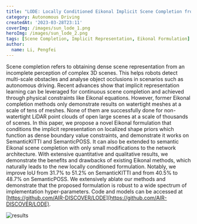```yaml
---
title: "LODE: Locally Conditioned Eikonal Implicit Scene Completion from Sparse LiDAR"
category: Autonomous Driving 
createdAt: '2023-03-28T23:11'
coverImg: /images/sun_lode_1.png
heroImg: /images/sun_lode_2.png
tags: [Scene Completion, Implicit Representation, Eikonal Formulation]
author:
  name: Li, Pengfei
---
```

Scene completion refers to obtaining dense scene representation from an incomplete perception of complex 3D scenes. This helps robots detect multi-scale obstacles and analyse object occlusions in scenarios such as autonomous driving. Recent advances show that implicit representation learning can be leveraged for continuous scene completion and achieved through physical constraints like Eikonal equations. However, former Eikonal completion methods only demonstrate results on watertight meshes at a scale of tens of meshes. None of them are successfully done for non-watertight LiDAR point clouds of open large scenes at a scale of thousands of scenes. In this paper, we propose a novel Eikonal formulation that conditions the implicit representation on localized shape priors which function as dense boundary value constraints, and demonstrate it works on SemanticKITTI and SemanticPOSS. It can also be extended to semantic Eikonal scene completion with only small modifications to the network architecture. With extensive quantitative and qualitative results, we demonstrate the benefits and drawbacks of existing Eikonal methods, which naturally leads to the new locally conditioned formulation. Notably, we improve IoU from 31.7% to 51.2% on SemanticKITTI and from 40.5% to 48.7% on SemanticPOSS. We extensively ablate our methods and demonstrate that the proposed formulation is robust to a wide spectrum of implementation hyper-parameters. Code and models can be accessed at [https://github.com/AIR-DISCOVER/LODE](https://github.com/AIR-DISCOVER/LODE).

![results](/images/sun_lode_3.png)

